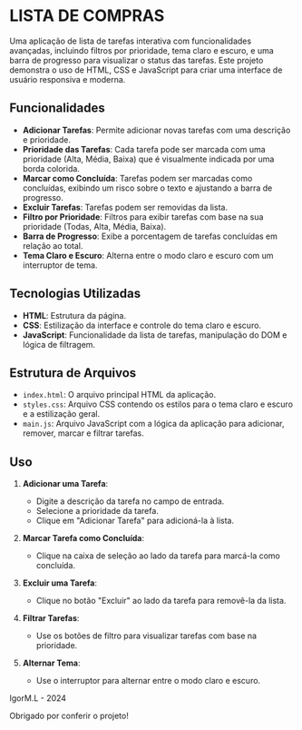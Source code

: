 # LISTA DE COMPRAS

Uma aplicação de lista de tarefas interativa com funcionalidades avançadas, incluindo filtros por prioridade, tema claro e escuro, e uma barra de progresso para visualizar o status das tarefas. Este projeto demonstra o uso de HTML, CSS e JavaScript para criar uma interface de usuário responsiva e moderna.

## Funcionalidades

- **Adicionar Tarefas**: Permite adicionar novas tarefas com uma descrição e prioridade.
- **Prioridade das Tarefas**: Cada tarefa pode ser marcada com uma prioridade (Alta, Média, Baixa) que é visualmente indicada por uma borda colorida.
- **Marcar como Concluída**: Tarefas podem ser marcadas como concluídas, exibindo um risco sobre o texto e ajustando a barra de progresso.
- **Excluir Tarefas**: Tarefas podem ser removidas da lista.
- **Filtro por Prioridade**: Filtros para exibir tarefas com base na sua prioridade (Todas, Alta, Média, Baixa).
- **Barra de Progresso**: Exibe a porcentagem de tarefas concluídas em relação ao total.
- **Tema Claro e Escuro**: Alterna entre o modo claro e escuro com um interruptor de tema.

## Tecnologias Utilizadas

- **HTML**: Estrutura da página.
- **CSS**: Estilização da interface e controle do tema claro e escuro.
- **JavaScript**: Funcionalidade da lista de tarefas, manipulação do DOM e lógica de filtragem.


## Estrutura de Arquivos

- `index.html`: O arquivo principal HTML da aplicação.
- `styles.css`: Arquivo CSS contendo os estilos para o tema claro e escuro e a estilização geral.
- `main.js`: Arquivo JavaScript com a lógica da aplicação para adicionar, remover, marcar e filtrar tarefas.

## Uso

1. **Adicionar uma Tarefa**:
   - Digite a descrição da tarefa no campo de entrada.
   - Selecione a prioridade da tarefa.
   - Clique em "Adicionar Tarefa" para adicioná-la à lista.

2. **Marcar Tarefa como Concluída**:
   - Clique na caixa de seleção ao lado da tarefa para marcá-la como concluída.

3. **Excluir uma Tarefa**:
   - Clique no botão "Excluir" ao lado da tarefa para removê-la da lista.

4. **Filtrar Tarefas**:
   - Use os botões de filtro para visualizar tarefas com base na prioridade.

5. **Alternar Tema**:
   - Use o interruptor para alternar entre o modo claro e escuro.

IgorM.L - 2024

Obrigado por conferir o projeto!

